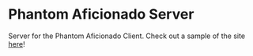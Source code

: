 # Phantom Aficionado Server

Server for the Phantom Aficionado Client. Check out a sample of the site [here](http://phansite.vercel.app/)!
